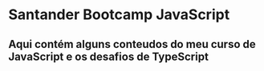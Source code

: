 # Santander Bootcamp JavaScript
## Aqui contém alguns conteudos do meu curso de JavaScript e os desafios de TypeScript
